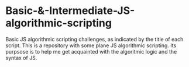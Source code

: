 # Basic-&-Intermediate-JS-algorithmic-scripting
Basic JS algorithmic scripting challenges, as indicated  by the title of each script.
This is a repository with some plane JS algorithmic scripting. Its purpsose is to help me get acquainted with the algoritmic logic and the syntax of JS.
